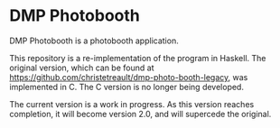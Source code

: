 DMP Photobooth
===============

DMP Photobooth is a photobooth application.

This repository is a re-implementation of the program in Haskell. The original version, which can be found at https://github.com/christetreault/dmp-photo-booth-legacy, was implemented in C. The C version is no longer being developed.

The current version is a work in progress. As this version reaches completion, it will become version 2.0, and will supercede the original.
